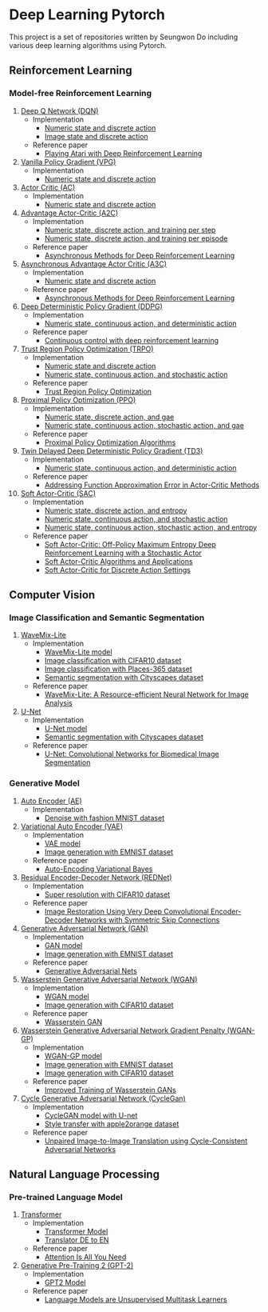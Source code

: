 # Deep Learning Pytorch

This project is a set of repositories written by Seungwon Do including various deep learning algorithms using Pytorch.

## Reinforcement Learning

### Model-free Reinforcement Learning

1. [Deep Q Network (DQN)](https://github.com/dodoseung/dqn-deep-q-network-pytorch)
	* Implementation
		* [Numeric state and discrete action](https://github.com/dodoseung/dqn-deep-q-network-pytorch/blob/main/dqn.py)
		* [Image state and discrete action](https://github.com/dodoseung/dqn-deep-q-network-pytorch/blob/main/dqn_image_input.py)
	* Reference paper
		* [Playing Atari with Deep Reinforcement Learning](https://arxiv.org/abs/1312.5602v1)
2. [Vanilla Policy Gradient (VPG)](https://github.com/dodoseung/vpg-vanilla-policy-gradient-pytorch)
	* Implementation
		* [Numeric state and discrete action](https://github.com/dodoseung/vpg-vanilla-policy-gradient-pytorch/blob/main/vpg.py)
3. [Actor Critic (AC)](https://github.com/dodoseung/ac-actor-critic-pytorch)
	* Implementation
		* [Numeric state and discrete action](https://github.com/dodoseung/ac-actor-critic-pytorch/blob/main/ac.py)
4. [Advantage Actor-Critic (A2C)](https://github.com/dodoseung/a2c-advantage-actor-critic-pytorch)
	* Implementation
		* [Numeric state, discrete action, and training per step](https://github.com/dodoseung/a2c-advantage-actor-critic-pytorch/blob/main/a2c.py)
		* [Numeric state, discrete action, and training per episode](https://github.com/dodoseung/a2c-advantage-actor-critic-pytorch/blob/main/a2c_per_epi.py)
	* Reference paper
		* [Asynchronous Methods for Deep Reinforcement Learning](https://arxiv.org/abs/1602.01783v2)
5. [Asynchronous Advantage Actor Critic (A3C)](https://github.com/dodoseung/a3c-asynchronous-advantage-actor-critic-pytorch)
	* Implementation
		* [Numeric state and discrete action](https://github.com/dodoseung/a3c-asynchronous-advantage-actor-critic-pytorch/blob/main/a3c.py)
	* Reference paper
		* [Asynchronous Methods for Deep Reinforcement Learning](https://arxiv.org/abs/1602.01783v2)
6. [Deep Deterministic Policy Gradient (DDPG)](https://github.com/dodoseung/ddpg-deep-deterministic-policy-gradient-pytorch)
	* Implementation
		* [Numeric state, continuous action, and deterministic action](https://github.com/dodoseung/ddpg-deep-deterministic-policy-gradient-pytorch/blob/main/ddpg.py)
	* Reference paper
		* [Continuous control with deep reinforcement learning](https://arxiv.org/abs/1509.02971v6)
7. [Trust Region Policy Optimization (TRPO)](https://github.com/dodoseung/trpo-trust-region-policy-optimization-pytorch)
	* Implementation
		* [Numeric state and discrete action](https://github.com/dodoseung/trpo-trust-region-policy-optimization-pytorch/blob/main/trpo_discrete.py)
		* [Numeric state, continuous action, and stochastic action](https://github.com/dodoseung/trpo-trust-region-policy-optimization-pytorch/blob/main/trpo_continous.py)
	* Reference paper
		* [Trust Region Policy Optimization](https://arxiv.org/abs/1502.05477v5)
7. [Proximal Policy Optimization (PPO)](https://github.com/dodoseung/ppo-proximal-policy-optimization-pytorch)
	* Implementation
		* [Numeric state, discrete action, and gae](https://github.com/dodoseung/ppo-proximal-policy-optimization-pytorch/blob/main/ppo_discrete_gae.py)
		* [Numeric state, continuous action, stochastic action, and gae](https://github.com/dodoseung/ppo-proximal-policy-optimization-pytorch/blob/main/ppo_continous_gae.py)
	* Reference paper
		* [Proximal Policy Optimization Algorithms](https://arxiv.org/abs/1707.06347v2)
7. [Twin Delayed Deep Deterministic Policy Gradient (TD3)](https://github.com/dodoseung/td3-twin-delayed-deep-deterministic-policy-gradient-pytorch)
	* Implementation
		* [Numeric state, continuous action, and deterministic action](https://github.com/dodoseung/td3-twin-delayed-deep-deterministic-policy-gradient-pytorch/blob/main/td3.py)
	* Reference paper
		* [Addressing Function Approximation Error in Actor-Critic Methods](https://arxiv.org/abs/1802.09477v3)
8. [Soft Actor-Critic (SAC)](https://github.com/dodoseung/sac-soft-actor-critic-pytorch)
	* Implementation
		* [Numeric state, discrete action, and entropy](https://github.com/dodoseung/sac-soft-actor-critic-pytorch/blob/main/sac_discrete_entropy.py)
		* [Numeric state, continuous action, and stochastic action](https://github.com/dodoseung/sac-soft-actor-critic-pytorch/blob/main/sac_continous_stochastic.py)
		* [Numeric state, continuous action, stochastic action, and entropy](https://github.com/dodoseung/sac-soft-actor-critic-pytorch/blob/main/sac_continous_stochastic_entropy.py)
	* Reference paper
		* [Soft Actor-Critic: Off-Policy Maximum Entropy Deep Reinforcement Learning with a Stochastic Actor](https://arxiv.org/pdf/1801.01290v2.pdf)
		* [Soft Actor-Critic Algorithms and Applications](https://arxiv.org/abs/1812.05905)
		* [Soft Actor-Critic for Discrete Action Settings](https://arxiv.org/abs/1910.07207)

<!--### Model-based Reinforcement Learning
To be implemented...
### Partially Observable Markov Decision Process
To be implemented...
### Inverse Reinforcement Learning
To be implemented...
### Multi-agent Reinforcement Learning
To be implemented...
### Meta Reinforcement Learning
To be implemented...
### Hierarchical Reinforcement Learning
To be implemented...
### Distributed Reinforcement Learning
To be implemented...
### Exploration
To be implemented

1. []()
	* Implementation
		* []()
		* []()
	* Reference paper
		* []()
-->

## Computer Vision
### Image Classification and Semantic Segmentation
1. [WaveMix-Lite](https://github.com/dodoseung/wavemix-lite-pytorch)
	* Implementation
		* [WaveMix-Lite model](https://github.com/dodoseung/wavemix-lite-pytorch/blob/master/wavemix_lite.py)
		* [Image classification with CIFAR10 dataset](https://github.com/dodoseung/wavemix-lite-pytorch/blob/master/wavemix_lite_cifar10_image_classification.py)
		* [Image classification with Places-365 dataset](https://github.com/dodoseung/wavemix-lite-pytorch/blob/master/wavemix_lite_places365_image_classification.py)
   		* [Semantic segmentation with Cityscapes dataset](https://github.com/dodoseung/wavemix-lite-pytorch/blob/master/wavemix_lite_cityscapes_semantic_segmentatiopn.py)
	* Reference paper
		* [WaveMix-Lite: A Resource-efficient Neural Network for Image Analysis](https://arxiv.org/abs/2205.14375)
2. [U-Net](https://github.com/dodoseung/unet-pytorch)
	* Implementation
		* [U-Net model](https://github.com/dodoseung/unet-pytorch/blob/main/unet.py)
   		* [Semantic segmentation with Cityscapes dataset](https://github.com/dodoseung/unet-pytorch/blob/main/unet_cityscapes_semantic_segmentatiopn.py)
	* Reference paper
		* [U-Net: Convolutional Networks for Biomedical Image Segmentation](https://arxiv.org/abs/1505.04597)
### Generative Model
1. [Auto Encoder (AE)](https://github.com/dodoseung/auto-encoder-pytorch)
	* Implementation
		* [Denoise with fashion MNIST dataset](https://github.com/dodoseung/auto-encoder-pytorch/blob/master/auto_encoder.py)
2. [Variational Auto Encoder (VAE)](https://github.com/dodoseung/vae-variational-auto-encoder-pytorch)
	* Implementation
		* [VAE model](https://github.com/dodoseung/vae-variational-auto-encoder-pytorch/blob/main/variational_auto_encoder.py)
		* [Image generation with EMNIST dataset](https://github.com/dodoseung/vae-variational-auto-encoder-pytorch/blob/main/variational_auto_encoder_emnist_image_generation.py)
	* Reference paper
		* [Auto-Encoding Variational Bayes](https://arxiv.org/abs/1312.6114v10)
3. [Residual Encoder-Decoder Network (REDNet)](https://github.com/dodoseung/rednet-residual-encoder-decoder-network-pytorch)
	* Implementation
		* [Super resolution with CIFAR10 dataset](https://github.com/dodoseung/rednet-residual-encoder-decoder-network-pytorch/blob/master/rednet.py)
	* Reference paper
		* [Image Restoration Using Very Deep Convolutional Encoder-Decoder Networks with Symmetric Skip Connections](https://arxiv.org/abs/1603.09056)
4. [Generative Adversarial Network (GAN)](https://github.com/dodoseung/gan-generative-adversarial-network-pytorch)
	* Implementation
		* [GAN model](https://github.com/dodoseung/gan-generative-adversarial-network-pytorch/blob/main/gan.py)
  		* [Image generation with EMNIST dataset](https://github.com/dodoseung/gan-generative-adversarial-network-pytorch/blob/main/gan_emnist_image_generation.py)
	* Reference paper
		* [Generative Adversarial Nets](https://arxiv.org/abs/1406.2661)
5. [Wasserstein Generative Adversarial Network (WGAN)](https://github.com/dodoseung/wgan-wasserstein-generative-adversarial-network-pytorch)
	* Implementation
		* [WGAN model](https://github.com/dodoseung/wgan-wasserstein-generative-adversarial-network-pytorch/blob/main/wgan.py)
  		* [Image generation with CIFAR10 dataset](https://github.com/dodoseung/wgan-wasserstein-generative-adversarial-network-pytorch/blob/main/wgan_cifar10_image_generation.py)
	* Reference paper
		* [Wasserstein GAN](https://arxiv.org/abs/1701.07875)
6. [Wasserstein Generative Adversarial Network Gradient Penalty (WGAN-GP)](https://github.com/dodoseung/wgan-gp-wasserstein-generative-adversarial-network-gradient-penalty-pytorch/)
	* Implementation
		* [WGAN-GP model](https://github.com/dodoseung/wgan-gp-wasserstein-generative-adversarial-network-gradient-penaltypytorch/blob/main/wgangp.py)
  		* [Image generation with EMNIST dataset](https://github.com/dodoseung/wgan-gp-wasserstein-generative-adversarial-network-gradient-penalty-pytorch/blob/main/wgangp_emnist_image_generation.py)
		* [Image generation with CIFAR10 dataset](https://github.com/dodoseung/wgan-gp-wasserstein-generative-adversarial-network-gradient-penalty-pytorch/blob/main/wgangp_cifar10_image_generation.py)
	* Reference paper
		* [Improved Training of Wasserstein GANs](https://arxiv.org/abs/1704.00028)
7. [Cycle Generative Adversarial Network (CycleGan)](https://github.com/dodoseung/cyclegan-cycle-generative-adversarial-network-pytorch)
	* Implementation
		* [CycleGAN model with U-net](https://github.com/dodoseung/cyclegan-cycle-generative-adversarial-network-pytorch/blob/main/cycle_gan.py)
  		* [Style transfer with apple2orange dataset](https://github.com/dodoseung/cyclegan-cycle-generative-adversarial-network-pytorch/blob/main/cycle_gan_style_transfer.py)
	* Reference paper
		* [Unpaired Image-to-Image Translation using Cycle-Consistent Adversarial Networks](https://arxiv.org/abs/1703.10593)

## Natural Language Processing
### Pre-trained Language Model
1. [Transformer](https://github.com/dodoseung/transformer-pytorch)
	* Implementation
		* [Transformer Model](https://github.com/dodoseung/transformer-pytorch/blob/master/transformer.py)
		* [Translator DE to EN](https://github.com/dodoseung/transformer-pytorch/blob/master/translator_de_to_en.py)
	* Reference paper
		* [Attention Is All You Need](https://arxiv.org/abs/1706.03762)
1. [Generative Pre-Training 2 (GPT-2)](https://github.com/dodoseung/gpt2-generative-pre-training-2-pytorch)
	* Implementation
		* [GPT2 Model](https://github.com/dodoseung/gpt2-generative-pre-training-2-pytorch/blob/master/gpt2.py)
	* Reference paper
		* [Language Models are Unsupervised Multitask Learners](https://d4mucfpksywv.cloudfront.net/better-language-models/language_models_are_unsupervised_multitask_learners.pdf)

